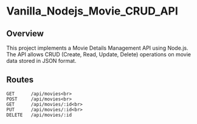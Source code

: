# Vanilla_Nodejs_Movie_CRUD_API

## Overview

This project implements a Movie Details Management API using Node.js. The API allows CRUD (Create, Read, Update, Delete) operations on movie data stored in JSON format.

## Routes

```
GET      /api/movies<br>
POST     /api/movies<br>
GET      /api/movies/:id<br>
PUT      /api/movies/:id<br>
DELETE   /api/movies/:id
